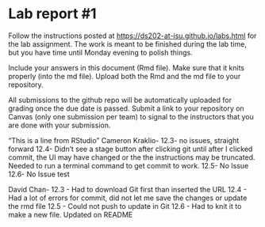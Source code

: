 
<!-- README.md is generated from README.Rmd. Please edit the README.Rmd file -->

# Lab report \#1

Follow the instructions posted at
<https://ds202-at-isu.github.io/labs.html> for the lab assignment. The
work is meant to be finished during the lab time, but you have time
until Monday evening to polish things.

Include your answers in this document (Rmd file). Make sure that it
knits properly (into the md file). Upload both the Rmd and the md file
to your repository.

All submissions to the github repo will be automatically uploaded for
grading once the due date is passed. Submit a link to your repository on
Canvas (only one submission per team) to signal to the instructors that
you are done with your submission.

“This is a line from RStudio” Cameron Kraklio- 12.3- no issues, straight
forward 12.4- Didn’t see a stage button after clicking git until after I
clicked commit, the UI may have changed or the the instructions may be
truncated. Needed to run a terminal command to get commit to work. 12.5-
No Issue 12.6- No Issue test

David Chan- 12.3 - Had to download Git first than inserted the URL
12.4 - Had a lot of errors for commit, did not let me save the changes
or update the rmd file 12.5 - Could not push to update in Git 12.6 - Had
to knit it to make a new file. Updated on README
